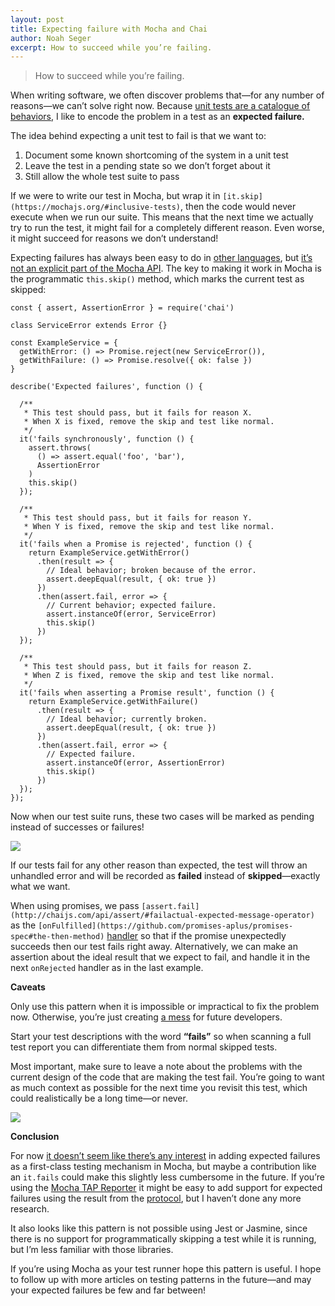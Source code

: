 ```yaml
---
layout: post
title: Expecting failure with Mocha and Chai
author: Noah Seger
excerpt: How to succeed while you’re failing.
---
```


> How to succeed while you’re failing.

When writing software, we often discover problems that—for any number of reasons—we can’t solve right now. Because [unit tests are a catalogue of behaviors](http://nosamanuel.github.io/2016/07/10/a-philosophy-of-code.html), I like to encode the problem in a test as an **expected failure.**

The idea behind expecting a unit test to fail is that we want to:


1. Document some known shortcoming of the system in a unit test
2. Leave the test in a pending state so we don’t forget about it
3. Still allow the whole test suite to pass

If we were to write our test in Mocha, but wrap it in `[it.skip](https://mochajs.org/#inclusive-tests)`, then the code would never execute when we run our suite. This means that the next time we actually try to run the test, it might fail for a completely different reason. Even worse, it might succeed for reasons we don’t understand!

Expecting failures has always been easy to do in [other languages](https://docs.python.org/2/library/unittest.html#unittest.expectedFailure), but [it’s not an explicit part of the Mocha API](https://github.com/mochajs/mocha/issues/1048). The key to making it work in Mocha is the programmatic `this.skip()` method, which marks the current test as skipped:


    const { assert, AssertionError } = require('chai')

    class ServiceError extends Error {}

    const ExampleService = {
      getWithError: () => Promise.reject(new ServiceError()),
      getWithFailure: () => Promise.resolve({ ok: false })
    }

    describe('Expected failures', function () {

      /**
       * This test should pass, but it fails for reason X.
       * When X is fixed, remove the skip and test like normal.
       */
      it('fails synchronously', function () {
        assert.throws(
          () => assert.equal('foo', 'bar'),
          AssertionError
        )
        this.skip()
      });

      /**
       * This test should pass, but it fails for reason Y.
       * When Y is fixed, remove the skip and test like normal.
       */
      it('fails when a Promise is rejected', function () {
        return ExampleService.getWithError()
          .then(result => {
            // Ideal behavior; broken because of the error.
            assert.deepEqual(result, { ok: true })
          })
          .then(assert.fail, error => {
            // Current behavior; expected failure.
            assert.instanceOf(error, ServiceError)
            this.skip()
          })
      });

      /**
       * This test should pass, but it fails for reason Z.
       * When Z is fixed, remove the skip and test like normal.
       */
      it('fails when asserting a Promise result', function () {
        return ExampleService.getWithFailure()
          .then(result => {
            // Ideal behavior; currently broken.
            assert.deepEqual(result, { ok: true })
          })
          .then(assert.fail, error => {
            // Expected failure.
            assert.instanceOf(error, AssertionError)
            this.skip()
          })
      });
    });

Now when our test suite runs, these two cases will be marked as pending instead of successes or failures!


![](https://d2mxuefqeaa7sj.cloudfront.net/s_D6FAF9210B147D71B13F9E8C88294365B98BEAECF9513F56974290D13F897ECD_1501867262090_Screen+Shot+2017-08-04+at+12.20.32+PM.png)


If our tests fail for any other reason than expected, the test will throw an unhandled error and will be recorded as **failed** instead of **skipped**—exactly what we want.

When using promises, we pass `[assert.fail](http://chaijs.com/api/assert/#failactual-expected-message-operator)` as the `[onFulfilled](https://github.com/promises-aplus/promises-spec#the-then-method)` [handler](https://github.com/promises-aplus/promises-spec#the-then-method) so that if the promise unexpectedly succeeds then our test fails right away. Alternatively, we can make an assertion about the ideal result that we expect to fail, and handle it in the next `onRejected` handler as in the last example.


**Caveats**

Only use this pattern when it is impossible or impractical to fix the problem now. Otherwise, you’re just creating [a mess](https://sites.google.com/site/unclebobconsultingllc/a-mess-is-not-a-technical-debt) for future developers.

Start your test descriptions with the word **“fails”** so when scanning a full test report you can differentiate them from normal skipped tests.

Most important, make sure to leave a note about the problems with the current design of the code that are making the test fail. You’re going to want as much context as possible for the next time you revisit this test, which could realistically be a long time—or never.


![](http://i.imgur.com/EjVu5mb.gif)


**Conclusion**

For now [it doesn’t seem like there’s any interest](https://github.com/mochajs/mocha/issues/1048) in adding expected failures as a first-class testing mechanism in Mocha, but maybe a contribution like an `it.fails` could make this slightly less cumbersome in the future. If you’re using the [Mocha TAP Reporter](https://www.npmjs.com/package/mocha-tap-reporter) it might be easy to add support for expected failures using the result from the [protocol](https://testanything.org/tap-version-13-specification.html), but I haven’t done any more research.

It also looks like this pattern is not possible using Jest or Jasmine, since there is no support for programmatically skipping a test while it is running, but I’m less familiar with those libraries.

If you’re using Mocha as your test runner hope this pattern is useful. I hope to follow up with more articles on testing patterns in the future—and may your expected failures be few and far between!
